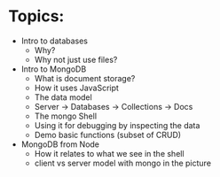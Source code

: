 # Topics:

* Intro to databases
  * Why?
  * Why not just use files?
* Intro to MongoDB
  * What is document storage?
  * How it uses JavaScript
  * The data model
  * Server -> Databases -> Collections -> Docs
  * The mongo Shell
  * Using it for debugging by inspecting the data
  * Demo basic functions (subset of CRUD)
* MongoDB from Node
  * How it relates to what we see in the shell
  * client vs server model with mongo in the picture

